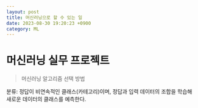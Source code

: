 ```yaml
---
layout: post
title: 머신러닝으로 할 수 있는 일  
date: 2023-08-30 19:20:23 +0900
category: ML 
---
```

# 머신러닝 실무 프로젝트
      
> 머신러닝 알고리즘 선택 방법    

분류: 정답이 비연속적인 클래스(카테고리)이며, 정답과 입력 데이터의 조합을 학습해  
새로운 데이터의 클래스를 예측한다.  